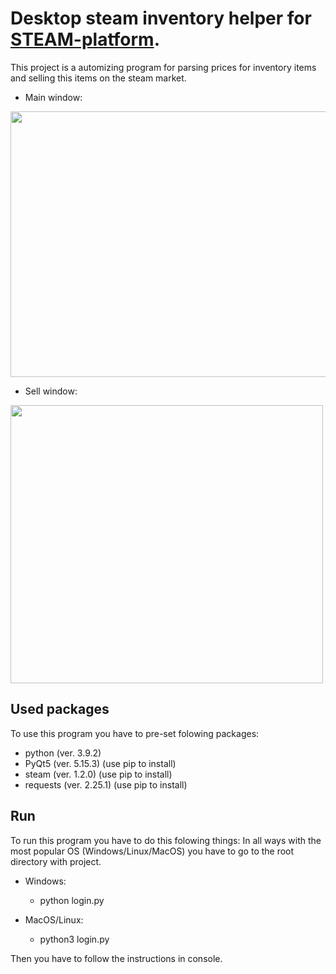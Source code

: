 # Desktop steam inventory helper for [STEAM-platform](https://steamcommunity.com).

This project is a automizing program for parsing prices for inventory items and selling this items on the steam market.

* Main window:
<img src="https://github.com/yuramorozov01/steam_inventory_helper/blob/605c6b7b24e70bae3f50c565727db4c5c33a1b21/images/main.png?raw=true" width="600" height="425">

* Sell window:
<img src="https://github.com/yuramorozov01/steam_inventory_helper/blob/605c6b7b24e70bae3f50c565727db4c5c33a1b21/images/sell.png?raw=true" width="500" height="445">

## Used packages
To use this program you have to pre-set folowing packages:
* python (ver. 3.9.2)
* PyQt5 (ver. 5.15.3) (use pip to install)
* steam (ver. 1.2.0) (use pip to install)
* requests (ver. 2.25.1) (use pip to install)

## Run
To run this program you have to do this folowing things:
In all ways with the most popular OS (Windows/Linux/MacOS) you have to go to the root directory with project.

* Windows:
	* python login.py

* MacOS/Linux:
	* python3 login.py

Then you have to follow the instructions in console.